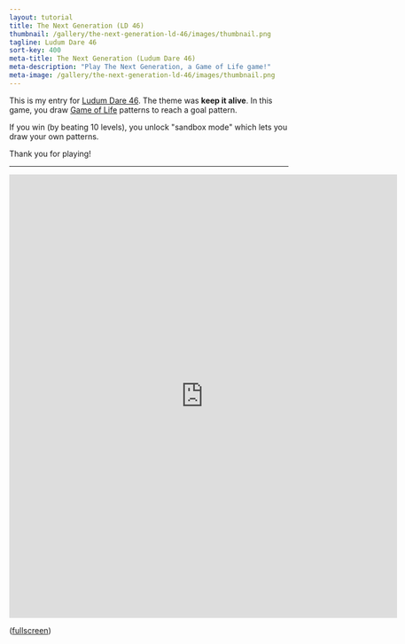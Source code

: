 ```yaml
---
layout: tutorial
title: The Next Generation (LD 46)
thumbnail: /gallery/the-next-generation-ld-46/images/thumbnail.png
tagline: Ludum Dare 46
sort-key: 400
meta-title: The Next Generation (Ludum Dare 46)
meta-description: "Play The Next Generation, a Game of Life game!"
meta-image: /gallery/the-next-generation-ld-46/images/thumbnail.png
---
```


This is my entry for [Ludum Dare 46](https://ldjam.com/events/ludum-dare/46). The theme was **keep it alive**. In this game, you draw [Game of Life](https://en.wikipedia.org/wiki/Conway%27s_Game_of_Life) patterns to reach a goal pattern.

If you win (by beating 10 levels), you unlock "sandbox mode" which lets you draw your own patterns.

Thank you for playing!

---

<iframe src="https://editor.p5js.org/KevinWorkman/embed/tGBooEKUu"
    width="700" height="800"
    style="border: none;">
</iframe>

([fullscreen](https://editor.p5js.org/KevinWorkman/present/tGBooEKUu))

